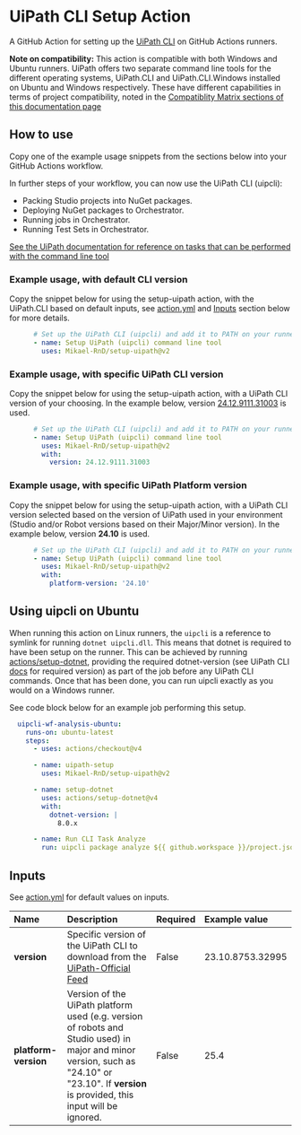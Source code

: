 # UiPath CLI Setup Action

A GitHub Action for setting up the [UiPath CLI](https://docs.uipath.com/cicd-integrations/standalone/2024.10/user-guide/about-uipath-cli) on GitHub Actions runners.

**Note on compatibility:** This action is compatible with both Windows and Ubuntu runners. UiPath offers two separate command line tools for the different operating systems, UiPath.CLI and UiPath.CLI.Windows installed on Ubuntu and Windows respectively. These have different capabilities in terms of project compatibility, noted in the [Compatiblity Matrix sections of this documentation page](https://docs.uipath.com/cicd-integrations/standalone/2024.10/user-guide/compatibility-matrix)

## How to use

Copy one of the example usage snippets from the sections below into your GitHub Actions workflow.

In further steps of your workflow, you can now use the UiPath CLI (uipcli):

- Packing Studio projects into NuGet packages.
- Deploying NuGet packages to Orchestrator.
- Running jobs in Orchestrator.
- Running Test Sets in Orchestrator.

[See the UiPath documentation for reference on tasks that can be performed with the command line tool](https://docs.uipath.com/cicd-integrations/standalone/2024.10/user-guide/executing-uipath-cli-tasks)

### Example usage, with default CLI version

Copy the snippet below for using the setup-uipath action, with the UiPath.CLI based on default inputs, see [action.yml](action.yml) and [Inputs](#inputs) section below for more details.

```yml
      # Set up the UiPath CLI (uipcli) and add it to PATH on your runner
      - name: Setup UiPath (uipcli) command line tool
        uses: Mikael-RnD/setup-uipath@v2
```

### Example usage, with specific UiPath CLI version

Copy the snippet below for using the setup-uipath action, with a UiPath CLI version of your choosing. In the example below, version [24.12.9111.31003](https://docs.uipath.com/automation-ops/automation-cloud/latest/USER-GUIDE/release-notes-uipath-cli#v2412911131003) is used.

```yml
      # Set up the UiPath CLI (uipcli) and add it to PATH on your runner
      - name: Setup UiPath (uipcli) command line tool
        uses: Mikael-RnD/setup-uipath@v2
        with:
          version: 24.12.9111.31003
```

### Example usage, with specific UiPath Platform version

Copy the snippet below for using the setup-uipath action, with a UiPath CLI version selected based on the version of UiPath used in your environment (Studio and/or Robot versions based on their Major/Minor version). In the example below, version **24.10** is used.

```yml
      # Set up the UiPath CLI (uipcli) and add it to PATH on your runner
      - name: Setup UiPath (uipcli) command line tool
        uses: Mikael-RnD/setup-uipath@v2
        with:
          platform-version: '24.10'
```

## Using uipcli on Ubuntu

When running this action on Linux runners, the `uipcli` is a reference to symlink for running `dotnet uipcli.dll`.
This means that dotnet is required to have been setup on the runner. This can be achieved by running [actions/setup-dotnet](https://github.com/actions/setup-dotnet), providing the required dotnet-version (see UiPath CLI [docs](https://docs.uipath.com/cicd-integrations/standalone/2024.10/user-guide/about-uipath-cli#prerequisites) for required version) as part of the job before any UiPath CLI commands. Once that has been done, you can run uipcli exactly as you would on a Windows runner.

See code block below for an example job performing this setup.

```yml
  uipcli-wf-analysis-ubuntu:
    runs-on: ubuntu-latest
    steps:
      - uses: actions/checkout@v4

      - name: uipath-setup
        uses: Mikael-RnD/setup-uipath@v2

      - name: setup-dotnet
        uses: actions/setup-dotnet@v4
        with:
          dotnet-version: |
            8.0.x

      - name: Run CLI Task Analyze
        run: uipcli package analyze ${{ github.workspace }}/project.json
```

## Inputs

See [action.yml](action.yml) for default values on inputs.

|Name|Description|Required|Example value|
|:--|:--|:--|:--|
|**version**|Specific version of the UiPath CLI to download from the [UiPath-Official Feed](https://uipath.visualstudio.com/Public.Feeds/_artifacts/feed/UiPath-Official/NuGet/UiPath.CLI.Windows/versions/)|False|23.10.8753.32995|
|**platform-version**|Version of the UiPath platform used (e.g. version of robots and Studio used) in major and minor version, such as "24.10" or "23.10". If **version** is provided, this input will be ignored.|False|25.4|
